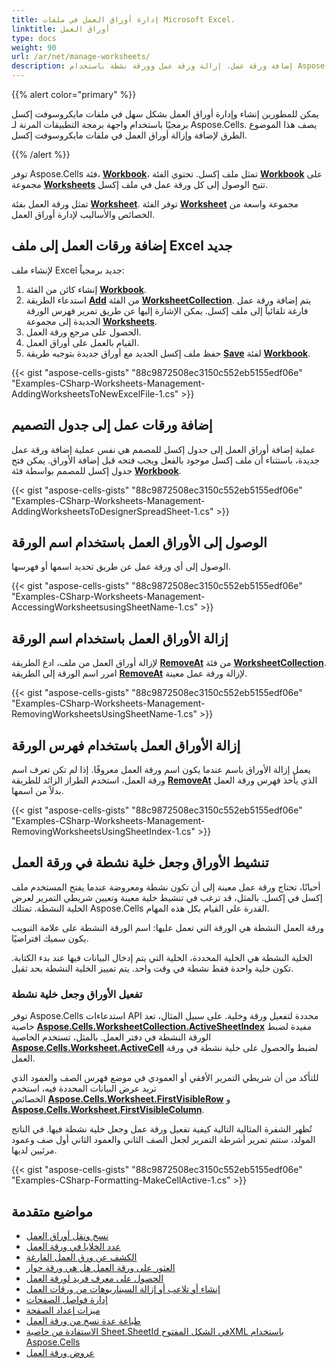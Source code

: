 ```yaml
---
title: إدارة أوراق العمل في ملفات Microsoft Excel.
linktitle: أوراق العمل
type: docs
weight: 90
url: /ar/net/manage-worksheets/
description: إضافة ورقة عمل، إزالة ورقة عمل وورقة نشطة باستخدام Aspose.Cells.
---
```



{{% alert color="primary" %}}

يمكن للمطورين إنشاء وإدارة أوراق العمل بشكل سهل في ملفات مايكروسوفت إكسل برمجيًا باستخدام واجهة برمجة التطبيقات المرنة لـ Aspose.Cells. يصف هذا الموضوع الطرق لإضافة وإزالة أوراق العمل في ملفات مايكروسوفت إكسل.

{{% /alert %}}

توفر Aspose.Cells فئة، [**Workbook**](https://reference.aspose.com/cells/net/aspose.cells/workbook)، تمثل ملف إكسل. تحتوي الفئة [**Workbook**](https://reference.aspose.com/cells/net/aspose.cells/workbook) على مجموعة [**Worksheets**](https://reference.aspose.com/cells/net/aspose.cells/workbook/properties/worksheets) تتيح الوصول إلى كل ورقة عمل في ملف إكسل.

تمثل ورقة العمل بفئة [**Worksheet**](https://reference.aspose.com/cells/net/aspose.cells/worksheet). توفر الفئة [**Worksheet**](https://reference.aspose.com/cells/net/aspose.cells/worksheet) مجموعة واسعة من الخصائص والأساليب لإدارة أوراق العمل.

## **إضافة ورقات العمل إلى ملف Excel جديد**

لإنشاء ملف Excel جديد برمجياً:

1. إنشاء كائن من الفئة [**Workbook**](https://reference.aspose.com/cells/net/aspose.cells/workbook).
1. استدعاء الطريقة [**Add**](https://reference.aspose.com/cells/net/aspose.cells/worksheetcollection/methods/add) من الفئة [**WorksheetCollection**](https://reference.aspose.com/cells/net/aspose.cells/worksheetcollection). يتم إضافة ورقة عمل فارغة تلقائياً إلى ملف إكسل. يمكن الإشارة إليها عن طريق تمرير فهرس الورقة الجديدة إلى مجموعة [**Worksheets**](https://reference.aspose.com/cells/net/aspose.cells/workbook/properties/worksheets).
1. الحصول على مرجع ورقة العمل.
1. القيام بالعمل على أوراق العمل.
1. حفظ ملف إكسل الجديد مع أوراق جديدة بتوجيه طريقة [**Save**](https://reference.aspose.com/cells/net/aspose.cells/workbook/methods/save/index) لفئة [**Workbook**](https://reference.aspose.com/cells/net/aspose.cells/workbook).

{{< gist "aspose-cells-gists" "88c9872508ec3150c552eb5155edf06e" "Examples-CSharp-Worksheets-Management-AddingWorksheetsToNewExcelFile-1.cs" >}}

## **إضافة ورقات عمل إلى جدول التصميم**

عملية إضافة أوراق العمل إلى جدول إكسل للمصمم هي نفس عملية إضافة ورقة عمل جديدة، باستثناء أن ملف إكسل موجود بالفعل ويجب فتحه قبل إضافة الأوراق. يمكن فتح جدول إكسل للمصمم بواسطة فئة [**Workbook**](https://reference.aspose.com/cells/net/aspose.cells/workbook).

{{< gist "aspose-cells-gists" "88c9872508ec3150c552eb5155edf06e" "Examples-CSharp-Worksheets-Management-AddingWorksheetsToDesignerSpreadSheet-1.cs" >}}

## **الوصول إلى الأوراق العمل باستخدام اسم الورقة**

الوصول إلى أي ورقة عمل عن طريق تحديد اسمها أو فهرسها.

{{< gist "aspose-cells-gists" "88c9872508ec3150c552eb5155edf06e" "Examples-CSharp-Worksheets-Management-AccessingWorksheetsusingSheetName-1.cs" >}}

## **إزالة الأوراق العمل باستخدام اسم الورقة**

لإزالة أوراق العمل من ملف، ادع الطريقة [**RemoveAt**](https://reference.aspose.com/cells/net/aspose.cells/worksheetcollection/methods/removeat/index) من فئة [**WorksheetCollection**](https://reference.aspose.com/cells/net/aspose.cells/worksheetcollection). امرر اسم الورقة إلى الطريقة [**RemoveAt**](https://reference.aspose.com/cells/net/aspose.cells.worksheetcollection/removeat/methods/1) لإزالة ورقة عمل معينة.

{{< gist "aspose-cells-gists" "88c9872508ec3150c552eb5155edf06e" "Examples-CSharp-Worksheets-Management-RemovingWorksheetsUsingSheetName-1.cs" >}}

## **إزالة الأوراق العمل باستخدام فهرس الورقة**

يعمل إزالة الأوراق باسم عندما يكون اسم ورقة العمل معروفًا. إذا لم تكن تعرف اسم ورقة العمل، استخدم الطراز الزائد للطريقة [**RemoveAt**](https://reference.aspose.com/cells/net/aspose.cells/worksheetcollection/methods/removeat) الذي يأخذ فهرس ورقة العمل بدلاً من اسمها.

{{< gist "aspose-cells-gists" "88c9872508ec3150c552eb5155edf06e" "Examples-CSharp-Worksheets-Management-RemovingWorksheetsUsingSheetIndex-1.cs" >}}

## **تنشيط الأوراق وجعل خلية نشطة في ورقة العمل**

أحيانًا، تحتاج ورقة عمل معينة إلى أن تكون نشطة ومعروضة عندما يفتح المستخدم ملف إكسل في إكسل. بالمثل، قد ترغب في تنشيط خلية معينة وتعيين شريطي التمرير لعرض الخلية النشطة.
تمتلك Aspose.Cells القدرة على القيام بكل هذه المهام.

ورقة العمل النشطة هي الورقة التي تعمل عليها: اسم الورقة النشطة على علامة التبويب يكون سميك افتراضيًا.

الخلية النشطة هي الخلية المحددة، الخلية التي يتم إدخال البيانات فيها عند بدء الكتابة. تكون خلية واحدة فقط نشطة في وقت واحد. يتم تمييز الخلية النشطة بحد ثقيل.

### **تفعيل الأوراق وجعل خلية نشطة**

توفر Aspose.Cells استدعاءات API محددة لتفعيل ورقة وخلية. على سبيل المثال، تعد خاصية [**Aspose.Cells.WorksheetCollection.ActiveSheetIndex**](https://reference.aspose.com/cells/net/aspose.cells/worksheetcollection/properties/activesheetindex) مفيدة لضبط الورقة النشطة في دفتر العمل.
بالمثل، تستخدم الخاصية [**Aspose.Cells.Worksheet.ActiveCell**](https://reference.aspose.com/cells/net/aspose.cells/worksheet/properties/activecell) لضبط والحصول على خلية نشطة في ورقة العمل.

للتأكد من أن شريطي التمرير الأفقي أو العمودي في موضع فهرس الصف والعمود الذي تريد عرض البيانات المحددة فيه، استخدم الخصائص [**Aspose.Cells.Worksheet.FirstVisibleRow**](https://reference.aspose.com/cells/net/aspose.cells/worksheet/properties/firstvisiblerow) و [**Aspose.Cells.Worksheet.FirstVisibleColumn**](https://reference.aspose.com/cells/net/aspose.cells/worksheet/properties/firstvisiblecolumn).

تُظهر الشفرة المثالية التالية كيفية تفعيل ورقة عمل وجعل خلية نشطة فيها. في الناتج المولد، ستتم تمرير أشرطة التمرير لجعل الصف الثاني والعمود الثاني أول صف وعمود مرئيين لديها.

{{< gist "aspose-cells-gists" "88c9872508ec3150c552eb5155edf06e" "Examples-CSharp-Formatting-MakeCellActive-1.cs" >}}

## **مواضيع متقدمة**
- [نسخ ونقل أوراق العمل](/cells/ar/net/copying-and-moving-worksheets/)
- [عدد الخلايا في ورقة العمل](/cells/ar/net/count-number-of-cells-in-the-worksheet/)
- [الكشف عن ورق العمل الفارغة](/cells/ar/net/detecting-empty-worksheets/)
- [العثور على ورقة العمل هل هي ورقة حوار](/cells/ar/net/find-if-the-worksheet-is-dialog-sheet/)
- [الحصول على معرف فريد لورقة العمل](/cells/ar/net/get-worksheet-unique-id/)
- [إنشاء أو تلاعب أو إزالة السيناريوهات من ورقات العمل](/cells/ar/net/create-manipulate-or-remove-scenarios-from-worksheets/)
- [إدارة فواصل الصفحات](/cells/ar/net/managing-page-breaks/)
- [ميزات إعداد الصفحة](/cells/ar/net/page-setup-features/)
- [طباعة عدة نسخ من ورقة العمل](/cells/ar/net/print-multiple-copies-of-a-worksheet/)
- [الاستفادة من خاصية Sheet.SheetId في الشكل المفتوحXML باستخدام Aspose.Cells](/cells/ar/net/utilize-sheet-sheetid-property-of-openxml-using-aspose-cells/)
- [عروض ورقة العمل](/cells/ar/net/worksheet-views/)

